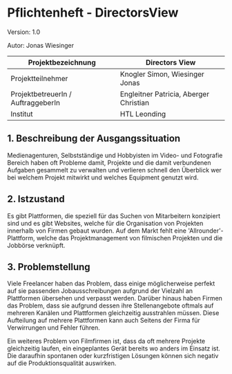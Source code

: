 # Pflichtenheft - DirectorsView

Version: 1.0

Autor: Jonas Wiesinger 

| Projektbezeichnung             | Directors View                         |
| ------------------------------ | -------------------------------------- |
| Projektteilnehmer              | Knogler Simon, Wiesinger Jonas         |
| ProjektbetreuerIn / AuftraggeberIn | Engleitner Patricia, Aberger Christian |
| Institut                       | HTL Leonding                           |

## 1. Beschreibung der Ausgangssituation

Medienagenturen, Selbstständige und Hobbyisten im Video- und Fotografie Bereich haben oft Probleme damit, Projekte 
und die damit verbundenen Aufgaben gesammelt zu verwalten und verlieren schnell den Überblick wer bei welchem Projekt 
mitwirkt und welches Equipment genutzt wird. 

## 2. Istzustand

Es gibt Plattformen, die speziell für das Suchen von Mitarbeitern konzipiert sind und es gibt Websites, welche für die Organisation von Projekten innerhalb von Firmen gebaut wurden. Auf dem Markt fehlt eine 'Allrounder'-Plattform, welche das Projektmanagement von filmischen Projekten und die Jobbörse verknüpft.

## 3. Problemstellung

Viele Freelancer haben das Problem, dass einige möglicherweise perfekt auf sie passenden Jobausschreibungen aufgrund der Vielzahl an Plattformen übersehen und verpasst werden. Darüber hinaus haben Firmen das Problem, dass sie aufgrund dessen ihre Stellenangebote oftmals auf mehreren Kanälen und Plattformen gleichzeitig ausstrahlen müssen. Diese Aufteilung auf mehrere Plattformen kann auch Seitens der Firma für Verwirrungen und Fehler führen.

Ein weiteres Problem von Filmfirmen ist, dass da oft mehrere Projekte gleichzeitig laufen, ein eingeplantes Gerät bereits wo anders im Einsatz ist. Die daraufhin spontanen oder kurzfristigen Lösungen können sich negativ auf die Produktionsqualität auswirken.

